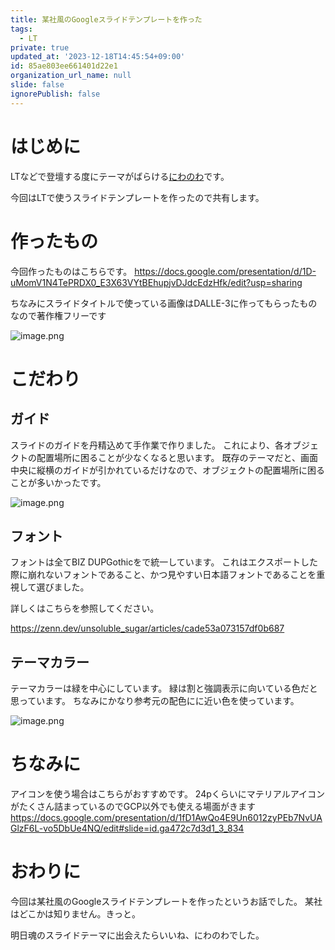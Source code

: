 ```yaml
---
title: 某社風のGoogleスライドテンプレートを作った
tags:
  - LT
private: true
updated_at: '2023-12-18T14:45:54+09:00'
id: 85ae803ee661401d22e1
organization_url_name: null
slide: false
ignorePublish: false
---
```

# はじめに
LTなどで登壇する度にテーマがばらける[にわのわ](https://twitter.com/niwa_nowa)です。

今回はLTで使うスライドテンプレートを作ったので共有します。

# 作ったもの
今回作ったものはこちらです。
https://docs.google.com/presentation/d/1D-uMomV1N4TePRDX0_E3X63VYtBEhupjvDJdcEdzHfk/edit?usp=sharing

ちなみにスライドタイトルで使っている画像はDALLE-3に作ってもらったものなので著作権フリーです

![image.png](https://qiita-image-store.s3.ap-northeast-1.amazonaws.com/0/590707/b948b23a-d000-baff-1425-e2965d5830d1.png)

# こだわり
## ガイド
スライドのガイドを丹精込めて手作業で作りました。
これにより、各オブジェクトの配置場所に困ることが少なくなると思います。
既存のテーマだと、画面中央に縦横のガイドが引かれているだけなので、オブジェクトの配置場所に困ることが多いかったです。

![image.png](https://qiita-image-store.s3.ap-northeast-1.amazonaws.com/0/590707/27d6b039-850a-cb8a-4445-6ccd627ac28e.png)

## フォント
フォントは全てBIZ DUPGothicをで統一しています。
これはエクスポートした際に崩れないフォントであること、かつ見やすい日本語フォントであることを重視して選びました。

詳しくはこちらを参照してください。

https://zenn.dev/unsoluble_sugar/articles/cade53a073157df0b687

## テーマカラー
テーマカラーは緑を中心にしています。
緑は割と強調表示に向いている色だと思っています。
ちなみにかなり参考元の配色にに近い色を使っています。

![image.png](https://qiita-image-store.s3.ap-northeast-1.amazonaws.com/0/590707/32e14c76-37ed-3476-7fed-428f3e856d7a.png)

# ちなみに
アイコンを使う場合はこちらがおすすめです。
24pくらいにマテリアルアイコンがたくさん詰まっているのでGCP以外でも使える場面がきます
https://docs.google.com/presentation/d/1fD1AwQo4E9Un6012zyPEb7NvUAGlzF6L-vo5DbUe4NQ/edit#slide=id.ga472c7d3d1_3_834

# おわりに
今回は某社風のGoogleスライドテンプレートを作ったというお話でした。
某社はどこかは知りません。きっと。

明日魂のスライドテーマに出会えたらいいね、にわのわでした。

